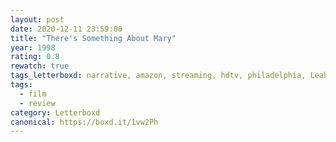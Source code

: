 ```yaml
---
layout: post 
date: 2020-12-11 23:59:00
title: "There's Something About Mary"
year: 1998
rating: 0.8
rewatch: true
tags_letterboxd: narrative, amazon, streaming, hdtv, philadelphia, Leah
tags:
  - film
  - review
category: Letterboxd
canonical: https://boxd.it/1vw2Ph
---
```

